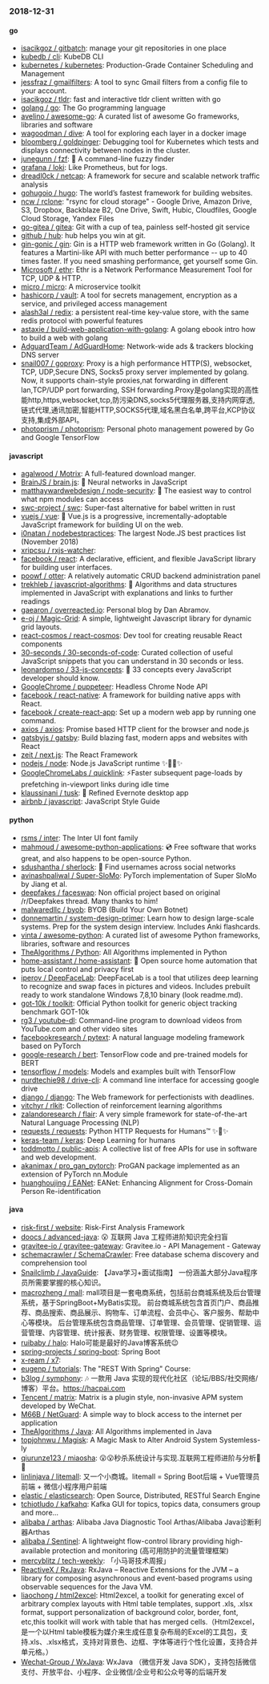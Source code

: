 ### 2018-12-31

#### go
* [isacikgoz / gitbatch](https://github.com/isacikgoz/gitbatch): manage your git repositories in one place
* [kubedb / cli](https://github.com/kubedb/cli): KubeDB CLI
* [kubernetes / kubernetes](https://github.com/kubernetes/kubernetes): Production-Grade Container Scheduling and Management
* [jessfraz / gmailfilters](https://github.com/jessfraz/gmailfilters): A tool to sync Gmail filters from a config file to your account.
* [isacikgoz / tldr](https://github.com/isacikgoz/tldr): fast and interactive tldr client written with go
* [golang / go](https://github.com/golang/go): The Go programming language
* [avelino / awesome-go](https://github.com/avelino/awesome-go): A curated list of awesome Go frameworks, libraries and software
* [wagoodman / dive](https://github.com/wagoodman/dive): A tool for exploring each layer in a docker image
* [bloomberg / goldpinger](https://github.com/bloomberg/goldpinger): Debugging tool for Kubernetes which tests and displays connectivity between nodes in the cluster.
* [junegunn / fzf](https://github.com/junegunn/fzf): 🌸 A command-line fuzzy finder
* [grafana / loki](https://github.com/grafana/loki): Like Prometheus, but for logs.
* [dreadl0ck / netcap](https://github.com/dreadl0ck/netcap): A framework for secure and scalable network traffic analysis
* [gohugoio / hugo](https://github.com/gohugoio/hugo): The world’s fastest framework for building websites.
* [ncw / rclone](https://github.com/ncw/rclone): "rsync for cloud storage" - Google Drive, Amazon Drive, S3, Dropbox, Backblaze B2, One Drive, Swift, Hubic, Cloudfiles, Google Cloud Storage, Yandex Files
* [go-gitea / gitea](https://github.com/go-gitea/gitea): Git with a cup of tea, painless self-hosted git service
* [github / hub](https://github.com/github/hub): hub helps you win at git.
* [gin-gonic / gin](https://github.com/gin-gonic/gin): Gin is a HTTP web framework written in Go (Golang). It features a Martini-like API with much better performance -- up to 40 times faster. If you need smashing performance, get yourself some Gin.
* [Microsoft / ethr](https://github.com/Microsoft/ethr): Ethr is a Network Performance Measurement Tool for TCP, UDP & HTTP.
* [micro / micro](https://github.com/micro/micro): A microservice toolkit
* [hashicorp / vault](https://github.com/hashicorp/vault): A tool for secrets management, encryption as a service, and privileged access management
* [alash3al / redix](https://github.com/alash3al/redix): a persistent real-time key-value store, with the same redis protocol with powerful features
* [astaxie / build-web-application-with-golang](https://github.com/astaxie/build-web-application-with-golang): A golang ebook intro how to build a web with golang
* [AdguardTeam / AdGuardHome](https://github.com/AdguardTeam/AdGuardHome): Network-wide ads & trackers blocking DNS server
* [snail007 / goproxy](https://github.com/snail007/goproxy): Proxy is a high performance HTTP(S), websocket, TCP, UDP,Secure DNS, Socks5 proxy server implemented by golang. Now, it supports chain-style proxies,nat forwarding in different lan,TCP/UDP port forwarding, SSH forwarding.Proxy是golang实现的高性能http,https,websocket,tcp,防污染DNS,socks5代理服务器,支持内网穿透,链式代理,通讯加密,智能HTTP,SOCKS5代理,域名黑白名单,跨平台,KCP协议支持,集成外部API。
* [photoprism / photoprism](https://github.com/photoprism/photoprism): Personal photo management powered by Go and Google TensorFlow

#### javascript
* [agalwood / Motrix](https://github.com/agalwood/Motrix): A full-featured download manger.
* [BrainJS / brain.js](https://github.com/BrainJS/brain.js): 🤖 Neural networks in JavaScript
* [matthaywardwebdesign / node-security](https://github.com/matthaywardwebdesign/node-security): 🔑 The easiest way to control what npm modules can access
* [swc-project / swc](https://github.com/swc-project/swc): Super-fast alternative for babel written in rust
* [vuejs / vue](https://github.com/vuejs/vue): 🖖 Vue.js is a progressive, incrementally-adoptable JavaScript framework for building UI on the web.
* [i0natan / nodebestpractices](https://github.com/i0natan/nodebestpractices): The largest Node.JS best practices list (November 2018)
* [xripcsu / rxjs-watcher](https://github.com/xripcsu/rxjs-watcher): 
* [facebook / react](https://github.com/facebook/react): A declarative, efficient, and flexible JavaScript library for building user interfaces.
* [poowf / otter](https://github.com/poowf/otter): A relatively automatic CRUD backend administration panel
* [trekhleb / javascript-algorithms](https://github.com/trekhleb/javascript-algorithms): 📝 Algorithms and data structures implemented in JavaScript with explanations and links to further readings
* [gaearon / overreacted.io](https://github.com/gaearon/overreacted.io): Personal blog by Dan Abramov.
* [e-oj / Magic-Grid](https://github.com/e-oj/Magic-Grid): A simple, lightweight Javascript library for dynamic grid layouts.
* [react-cosmos / react-cosmos](https://github.com/react-cosmos/react-cosmos): Dev tool for creating reusable React components
* [30-seconds / 30-seconds-of-code](https://github.com/30-seconds/30-seconds-of-code): Curated collection of useful JavaScript snippets that you can understand in 30 seconds or less.
* [leonardomso / 33-js-concepts](https://github.com/leonardomso/33-js-concepts): 📜 33 concepts every JavaScript developer should know.
* [GoogleChrome / puppeteer](https://github.com/GoogleChrome/puppeteer): Headless Chrome Node API
* [facebook / react-native](https://github.com/facebook/react-native): A framework for building native apps with React.
* [facebook / create-react-app](https://github.com/facebook/create-react-app): Set up a modern web app by running one command.
* [axios / axios](https://github.com/axios/axios): Promise based HTTP client for the browser and node.js
* [gatsbyjs / gatsby](https://github.com/gatsbyjs/gatsby): Build blazing fast, modern apps and websites with React
* [zeit / next.js](https://github.com/zeit/next.js): The React Framework
* [nodejs / node](https://github.com/nodejs/node): Node.js JavaScript runtime ✨🐢🚀✨
* [GoogleChromeLabs / quicklink](https://github.com/GoogleChromeLabs/quicklink): ⚡️Faster subsequent page-loads by prefetching in-viewport links during idle time
* [klaussinani / tusk](https://github.com/klaussinani/tusk): 🐘 Refined Evernote desktop app
* [airbnb / javascript](https://github.com/airbnb/javascript): JavaScript Style Guide

#### python
* [rsms / inter](https://github.com/rsms/inter): The Inter UI font family
* [mahmoud / awesome-python-applications](https://github.com/mahmoud/awesome-python-applications): 💿 Free software that works great, and also happens to be open-source Python.
* [sdushantha / sherlock](https://github.com/sdushantha/sherlock): 🔎 Find usernames across social networks
* [avinashpaliwal / Super-SloMo](https://github.com/avinashpaliwal/Super-SloMo): PyTorch implementation of Super SloMo by Jiang et al.
* [deepfakes / faceswap](https://github.com/deepfakes/faceswap): Non official project based on original /r/Deepfakes thread. Many thanks to him!
* [malwaredllc / byob](https://github.com/malwaredllc/byob): BYOB (Build Your Own Botnet)
* [donnemartin / system-design-primer](https://github.com/donnemartin/system-design-primer): Learn how to design large-scale systems. Prep for the system design interview. Includes Anki flashcards.
* [vinta / awesome-python](https://github.com/vinta/awesome-python): A curated list of awesome Python frameworks, libraries, software and resources
* [TheAlgorithms / Python](https://github.com/TheAlgorithms/Python): All Algorithms implemented in Python
* [home-assistant / home-assistant](https://github.com/home-assistant/home-assistant): 🏡 Open source home automation that puts local control and privacy first
* [iperov / DeepFaceLab](https://github.com/iperov/DeepFaceLab): DeepFaceLab is a tool that utilizes deep learning to recognize and swap faces in pictures and videos. Includes prebuilt ready to work standalone Windows 7,8,10 binary (look readme.md).
* [got-10k / toolkit](https://github.com/got-10k/toolkit): Official Python toolkit for generic object tracking benchmark GOT-10k
* [rg3 / youtube-dl](https://github.com/rg3/youtube-dl): Command-line program to download videos from YouTube.com and other video sites
* [facebookresearch / pytext](https://github.com/facebookresearch/pytext): A natural language modeling framework based on PyTorch
* [google-research / bert](https://github.com/google-research/bert): TensorFlow code and pre-trained models for BERT
* [tensorflow / models](https://github.com/tensorflow/models): Models and examples built with TensorFlow
* [nurdtechie98 / drive-cli](https://github.com/nurdtechie98/drive-cli): A command line interface for accessing google drive
* [django / django](https://github.com/django/django): The Web framework for perfectionists with deadlines.
* [vitchyr / rlkit](https://github.com/vitchyr/rlkit): Collection of reinforcement learning algorithms
* [zalandoresearch / flair](https://github.com/zalandoresearch/flair): A very simple framework for state-of-the-art Natural Language Processing (NLP)
* [requests / requests](https://github.com/requests/requests): Python HTTP Requests for Humans™ ✨🍰✨
* [keras-team / keras](https://github.com/keras-team/keras): Deep Learning for humans
* [toddmotto / public-apis](https://github.com/toddmotto/public-apis): A collective list of free APIs for use in software and web development.
* [akanimax / pro_gan_pytorch](https://github.com/akanimax/pro_gan_pytorch): ProGAN package implemented as an extension of PyTorch nn.Module
* [huanghoujing / EANet](https://github.com/huanghoujing/EANet): EANet: Enhancing Alignment for Cross-Domain Person Re-identification

#### java
* [risk-first / website](https://github.com/risk-first/website): Risk-First Analysis Framework
* [doocs / advanced-java](https://github.com/doocs/advanced-java): 😮 互联网 Java 工程师进阶知识完全扫盲
* [gravitee-io / gravitee-gateway](https://github.com/gravitee-io/gravitee-gateway): Gravitee.io - API Management - Gateway
* [schemacrawler / SchemaCrawler](https://github.com/schemacrawler/SchemaCrawler): Free database schema discovery and comprehension tool
* [Snailclimb / JavaGuide](https://github.com/Snailclimb/JavaGuide): 【Java学习+面试指南】 一份涵盖大部分Java程序员所需要掌握的核心知识。
* [macrozheng / mall](https://github.com/macrozheng/mall): mall项目是一套电商系统，包括前台商城系统及后台管理系统，基于SpringBoot+MyBatis实现。 前台商城系统包含首页门户、商品推荐、商品搜索、商品展示、购物车、订单流程、会员中心、客户服务、帮助中心等模块。 后台管理系统包含商品管理、订单管理、会员管理、促销管理、运营管理、内容管理、统计报表、财务管理、权限管理、设置等模块。
* [ruibaby / halo](https://github.com/ruibaby/halo): Halo可能是最好的Java博客系统😉
* [spring-projects / spring-boot](https://github.com/spring-projects/spring-boot): Spring Boot
* [x-ream / x7](https://github.com/x-ream/x7): 
* [eugenp / tutorials](https://github.com/eugenp/tutorials): The "REST With Spring" Course:
* [b3log / symphony](https://github.com/b3log/symphony): 🎶 一款用 Java 实现的现代化社区（论坛/BBS/社交网络/博客）平台。https://hacpai.com
* [Tencent / matrix](https://github.com/Tencent/matrix): Matrix is a plugin style, non-invasive APM system developed by WeChat.
* [M66B / NetGuard](https://github.com/M66B/NetGuard): A simple way to block access to the internet per application
* [TheAlgorithms / Java](https://github.com/TheAlgorithms/Java): All Algorithms implemented in Java
* [topjohnwu / Magisk](https://github.com/topjohnwu/Magisk): A Magic Mask to Alter Android System Systemless-ly
* [qiurunze123 / miaosha](https://github.com/qiurunze123/miaosha): 😮😮秒杀系统设计与实现.互联网工程师进阶与分析🙋🐓
* [linlinjava / litemall](https://github.com/linlinjava/litemall): 又一个小商城。litemall = Spring Boot后端 + Vue管理员前端 + 微信小程序用户前端
* [elastic / elasticsearch](https://github.com/elastic/elasticsearch): Open Source, Distributed, RESTful Search Engine
* [tchiotludo / kafkahq](https://github.com/tchiotludo/kafkahq): Kafka GUI for topics, topics data, consumers group and more...
* [alibaba / arthas](https://github.com/alibaba/arthas): Alibaba Java Diagnostic Tool Arthas/Alibaba Java诊断利器Arthas
* [alibaba / Sentinel](https://github.com/alibaba/Sentinel): A lightweight flow-control library providing high-available protection and monitoring (高可用防护的流量管理框架)
* [mercyblitz / tech-weekly](https://github.com/mercyblitz/tech-weekly): 「小马哥技术周报」
* [ReactiveX / RxJava](https://github.com/ReactiveX/RxJava): RxJava – Reactive Extensions for the JVM – a library for composing asynchronous and event-based programs using observable sequences for the Java VM.
* [liaochong / html2excel](https://github.com/liaochong/html2excel): Html2excel, a toolkit for generating excel of arbitrary complex layouts with Html table templates, support .xls, .xlsx format, support personalization of background color, border, font, etc,this toolkit will work with table that has merged cells.（Html2excel，是一个以Html table模板为媒介来生成任意复杂布局的Excel的工具包，支持.xls、.xlsx格式，支持对背景色、边框、字体等进行个性化设置，支持合并单元格。）
* [Wechat-Group / WxJava](https://github.com/Wechat-Group/WxJava): WxJava （微信开发 Java SDK），支持包括微信支付、开放平台、小程序、企业微信/企业号和公众号等的后端开发
